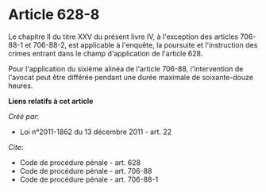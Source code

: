 # Article 628-8

Le chapitre II du titre XXV du présent livre IV, à l'exception des articles 706-88-1 et 706-88-2, est applicable à l'enquête,
la poursuite et l'instruction des crimes entrant dans le champ d'application de l'article 628. 

Pour l'application du sixième alinéa de l'article 706-88, l'intervention de l'avocat peut être différée pendant une durée
maximale de soixante-douze heures.

**Liens relatifs à cet article**

_Créé par_:

  - Loi n°2011-1862 du 13 décembre 2011 - art. 22

_Cite_:

  - Code de procédure pénale - art. 628
  - Code de procédure pénale - art. 706-88
  - Code de procédure pénale - art. 706-88-1
